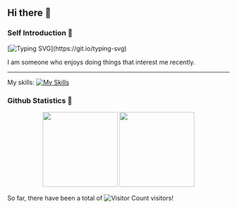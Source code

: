 ## Hi there 👋

### Self Introduction 🌱

[![Typing SVG](https://readme-typing-svg.demolab.com?font=Fira+Code&pause=1000&width=435&lines=Hello%2CI'm+0x3a0x29.)](https://git.io/typing-svg)

I am someone who enjoys doing things that interest me recently.

---

My skills:
[![My Skills](https://skillicons.dev/icons?i=python)](https://skillicons.dev)

### Github Statistics 🔭

<div align="center">
  <span></span>
  <img
    height="170px"
    src="https://github-readme-stats.vercel.app/api?username=0x3a0x29&theme=highcontrast&show_icons=true"
  />
  <span></span>
  <img
    height="170px"
    src="https://github-readme-stats.vercel.app/api/top-langs/?username=0x3a0x29&layout=compact&theme=highcontrast&hide=VHDL"
  />
  <span></span>
</div>

So far, there have been a total of ![Visitor Count](https://profile-counter.glitch.me/0x3a0x29/count.svg) visitors!
